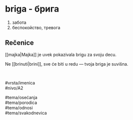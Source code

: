 # briga - брига

1. забота  
2. беспокойство, тревога  

## Rečenice

[[majka|Majka]] je uvek pokazivala brigu za svoju decu.

Ne [[brinuti|brini]], sve će biti u redu — tvoja briga je suvišna.

<br>

#vrsta/imenica  
#nivo/A2  

#tema/osećanja  
#tema/porodica  
#tema/odnosi  
#tema/svakodnevica  
